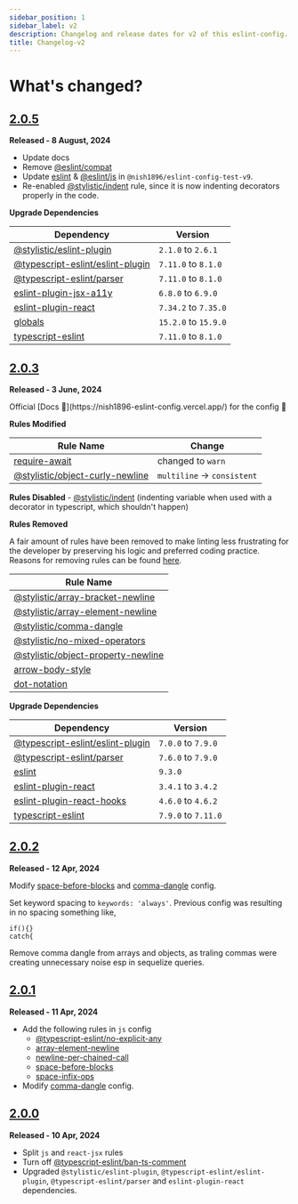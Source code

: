 ```yaml
---
sidebar_position: 1
sidebar_label: v2
description: Changelog and release dates for v2 of this eslint-config.
title: Changelog-v2
---
```


# **What's changed?**

## [2.0.5](https://github.com/nishkohli96/eslint-config/tree/v2.0.5)

**Released - 8 August, 2024**

- Update docs
- Remove [@eslint/compat](https://www.npmjs.com/package/@eslint/compat)
- Update [eslint](https://www.npmjs.com/package/eslint) & [@eslint/js](https://www.npmjs.com/package/@eslint/js) in `@nish1896/eslint-config-test-v9`.
- Re-enabled [@stylistic/indent](https://eslint.style/rules/default/indent) rule, since it is now indenting decorators properly in the code.

**Upgrade Dependencies**

| Dependency | Version |
|-|-|
|[@stylistic/eslint-plugin](https://www.npmjs.com/package/@stylistic/eslint-plugin)|`2.1.0` to `2.6.1`|
|[@typescript-eslint/eslint-plugin](https://www.npmjs.com/package/@typescript-eslint/eslint-plugin)|`7.11.0` to `8.1.0`|
|[@typescript-eslint/parser](https://www.npmjs.com/package/@typescript-eslint/parser)|`7.11.0` to `8.1.0`|
|[eslint-plugin-jsx-a11y](https://www.npmjs.com/package/eslint-plugin-jsx-a11y)|`6.8.0` to `6.9.0`|
|[eslint-plugin-react](https://www.npmjs.com/package/eslint-plugin-react)|`7.34.2` to `7.35.0`|
|[globals](https://www.npmjs.com/package/globals)|`15.2.0` to `15.9.0`|
|[typescript-eslint](https://www.npmjs.com/package/typescript-eslint)|`7.11.0` to `8.1.0`|

## [2.0.3](https://github.com/nishkohli96/eslint-config/tree/v2.0.3)

**Released - 3 June, 2024**

<p style={{ fontSize: "25px" }}>Official [Docs 📖](https://nish1896-eslint-config.vercel.app/) for the config 🎉</p>

**Rules Modified**

| Rule Name | Change |
|-|-|
|[require-await](https://eslint.org/docs/latest/rules/require-await) | changed to `warn` |
|[@stylistic/object-curly-newline](https://eslint.style/rules/default/object-curly-newline)| `multiline` -> `consistent` |

**Rules Disabled** - [@stylistic/indent](https://eslint.style/rules/default/indent) (indenting variable when used with a decorator in typescript, which shouldn't happen)

**Rules Removed**

A fair amount of rules have been removed to make linting less frustrating for the developer by preserving his logic and preferred
coding practice. Reasons for removing rules can be found [here](../rules-removed.md).

| Rule Name |
|-|
|[@stylistic/array-bracket-newline](https://eslint.style/rules/default/array-bracket-newline)|
|[@stylistic/array-element-newline](https://eslint.style/rules/default/array-element-newline)|
|[@stylistic/comma-dangle](https://eslint.style/rules/default/comma-dangle) |
|[@stylistic/no-mixed-operators](https://eslint.style/rules/default/no-mixed-operators)|
|[@stylistic/object-property-newline](https://eslint.style/rules/default/object-property-newline)|
|[arrow-body-style](https://eslint.org/docs/latest/rules/arrow-body-style)| 
|[dot-notation](https://eslint.org/docs/latest/rules/dot-notation)|

**Upgrade Dependencies**

| Dependency | Version |
|-|-|
[@typescript-eslint/eslint-plugin](https://www.npmjs.com/package/@typescript-eslint/eslint-plugin) |`7.0.0`  to `7.9.0`|
[@typescript-eslint/parser](https://www.npmjs.com/package/@typescript-eslint/parser) |`7.6.0` to `7.9.0`|
[eslint](https://www.npmjs.com/package/eslint) | `9.3.0` |
[eslint-plugin-react](https://www.npmjs.com/package/eslint-plugin-react) |`3.4.1` to `3.4.2`|
[eslint-plugin-react-hooks](https://www.npmjs.com/package/eslint-plugin-react-hooks) |`4.6.0` to  `4.6.2`|
[typescript-eslint](https://www.npmjs.com/package/typescript-eslint) |`7.9.0` to `7.11.0`

## [2.0.2](https://github.com/nishkohli96/eslint-config/tree/v2.0.2)

**Released - 12 Apr, 2024**

Modify [space-before-blocks](https://eslint.style/rules/default/space-before-blocks) and [comma-dangle](https://eslint.style/rules/default/comma-dangle) config.

Set keyword spacing to `keywords: 'always'`. Previous config was resulting in no spacing something like,

```
if(){}
catch{ 
```
Remove comma dangle from arrays and objects, as traling commas were creating unnecessary noise esp in sequelize queries.


## [2.0.1](https://github.com/nishkohli96/eslint-config/tree/v2.0.1)

**Released - 11 Apr, 2024**

- Add the following rules in `js` config
  - [@typescript-eslint/no-explicit-any](https://typescript-eslint.io/rules/no-explicit-any/)
  - [array-element-newline](https://eslint.style/rules/default/array-element-newline)
  - [newline-per-chained-call](https://eslint.style/rules/default/newline-per-chained-call)
  - [space-before-blocks](https://eslint.style/rules/default/space-before-blocks)
  - [space-infix-ops](https://eslint.style/rules/default/space-infix-ops)
- Modify [comma-dangle](https://eslint.style/rules/default/comma-dangle) config.

## [2.0.0](https://github.com/nishkohli96/eslint-config/tree/v2.0.0)

**Released - 10 Apr, 2024**

- Split `js` and `react-jsx` rules
- Turn off [@typescript-eslint/ban-ts-comment](https://github.com/typescript-eslint/typescript-eslint/blob/main/packages/eslint-plugin/docs/rules/ban-ts-comment.mdx)
- Upgraded `@stylistic/eslint-plugin`, `@typescript-eslint/eslint-plugin`, `@typescript-eslint/parser` and `eslint-plugin-react` dependencies. 
